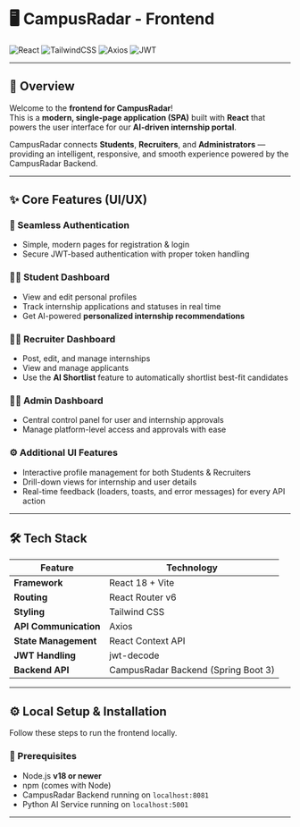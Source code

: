 # 🖥️ CampusRadar - Frontend

![React](https://img.shields.io/badge/Frontend-React%2018-blue?style=for-the-badge&logo=react)
![TailwindCSS](https://img.shields.io/badge/Style-TailwindCSS-06B6D4?style=for-the-badge&logo=tailwindcss)
![Axios](https://img.shields.io/badge/API-Axios-orange?style=for-the-badge&logo=axios)
![JWT](https://img.shields.io/badge/Auth-JWT-yellow?style=for-the-badge&logo=jsonwebtokens)

---

## 🧭 Overview

Welcome to the **frontend for CampusRadar**!  
This is a **modern, single-page application (SPA)** built with **React** that powers the user interface for our **AI-driven internship portal**.

CampusRadar connects **Students**, **Recruiters**, and **Administrators** — providing an intelligent, responsive, and smooth experience powered by the CampusRadar Backend.

---

## ✨ Core Features (UI/UX)

### 🔐 Seamless Authentication
- Simple, modern pages for registration & login  
- Secure JWT-based authentication with proper token handling  

### 🧑‍🎓 Student Dashboard
- View and edit personal profiles  
- Track internship applications and statuses in real time  
- Get AI-powered **personalized internship recommendations**

### 🧑‍💼 Recruiter Dashboard
- Post, edit, and manage internships  
- View and manage applicants  
- Use the **AI Shortlist** feature to automatically shortlist best-fit candidates  

### 🧑‍💼 Admin Dashboard
- Central control panel for user and internship approvals  
- Manage platform-level access and approvals with ease  

### ⚙️ Additional UI Features
- Interactive profile management for both Students & Recruiters  
- Drill-down views for internship and user details  
- Real-time feedback (loaders, toasts, and error messages) for every API action  

---

## 🛠️ Tech Stack

| Feature | Technology |
|----------|-------------|
| **Framework** | React 18 + Vite |
| **Routing** | React Router v6 |
| **Styling** | Tailwind CSS |
| **API Communication** | Axios |
| **State Management** | React Context API |
| **JWT Handling** | jwt-decode |
| **Backend API** | CampusRadar Backend (Spring Boot 3) |

---

## ⚙️ Local Setup & Installation

Follow these steps to run the frontend locally.

### 🧩 Prerequisites
- Node.js **v18 or newer**
- npm (comes with Node)
- CampusRadar Backend running on `localhost:8081`
- Python AI Service running on `localhost:5001`

---


